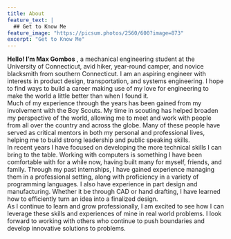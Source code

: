 ```yaml
---
title: About
feature_text: |
  ## Get to Know Me
feature_image: "https://picsum.photos/2560/600?image=873"
excerpt: "Get to Know Me"
---
```


**Hello! I’m Max Gombos**
, a mechanical engineering student at the University of Connecticut, avid hiker, year-round camper, and novice blacksmith from southern Connecticut. I am an aspiring engineer with interests in product design, transportation, and systems engineering. I hope to find ways to build a career making use of my love for engineering to make the world a little better than when I found it.  
Much of my experience through the years has been gained from my involvement with the Boy Scouts. My time in scouting has helped broaden my perspective of the world, allowing me to meet and work with people from all over the country and across the globe. Many of these people have served as critical mentors in both my personal and professional lives, helping me to build strong leadership and public speaking skills.  
In recent years I have focused on developing the more technical skills I can bring to the table. Working with computers is something I have been comfortable with for a while now, having built many for myself, friends, and family. Through my past internships, I have gained experience managing them in a professional setting, along with proficiency in a variety of programming languages. I also have experience in part design and manufacturing. Whether it be through CAD or hand drafting, I have learned how to efficiently turn an idea into a finalized design.  
As I continue to learn and grow professionally, I am excited to see how I can leverage these skills and experiences of mine in real world problems. I look forward to working with others who continue to push boundaries and develop innovative solutions to problems.


